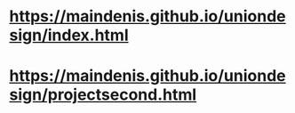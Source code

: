 # https://maindenis.github.io/uniondesign/index.html
# https://maindenis.github.io/uniondesign/projectsecond.html